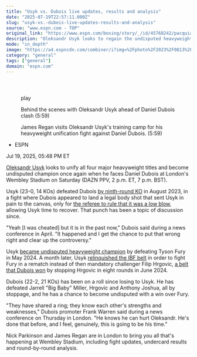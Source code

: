 ```yaml
---
title: "Usyk vs. Dubois live updates, results and analysis"
date: "2025-07-19T22:57:11.000Z"
slug: "usyk-vs.-dubois-live-updates-results-and-analysis"
source: "www.espn.com - TOP"
original_link: "https://www.espn.com/boxing/story/_/id/45768242/pacquiao-barrios-usyk-dubois-tszyu-fundora-live-boxing-updates-results-analysis"
description: "Oleksandr Usyk looks to regain the undisputed heavyweight championship against Daniel Dubois. Follow live."
mode: "in_depth"
image: "https://a4.espncdn.com/combiner/i?img=%2Fphoto%2F2023%2F0813%2Fbox_breakdown_1296x729.png"
category: "general"
tags: ["general"]
domain: "espn.com"
---
```

<div id="readability-page-1" class="page"><section id="article-feed" data-behavior="author_overlay article_header_news_feed_item_meta article_legal_footer"><article data-id="45768242" data-behavior="story_scroll story_progress iframe" data-src="/boxing/story/_/id/45768242/pacquiao-barrios-usyk-dubois-tszyu-fundora-live-boxing-updates-results-analysis"><div><header></header><figure data-video="watch,640,360,45748755" data-cerebro-id="6876d2c2f2f39a66116cef0d" data-title="Behind the scenes with Oleksandr Usyk ahead of Daniel Dubois clash" data-source="espn"><div><picture><source srcset="https://a.espncdn.com/combiner/i?img=%2Fmedia%2Fmotion%2F2025%2F0715%2Fdm_250715_COM_BOX_Feature_Behind_the_scenes_with_Oleksandr_Usyk_ahead_of_Daniel_Dubois_clash_20250715_GLOB%2Fdm_250715_COM_BOX_Feature_Behind_the_scenes_with_Oleksandr_Usyk_ahead_of_Daniel_Dubois_clash_20250715_GLOB.jpg&amp;w=943&amp;h=530&amp;cquality=80&amp;format=jpg" media="(min-width: 376px)"><source srcset="https://a.espncdn.com/combiner/i?img=%2Fmedia%2Fmotion%2F2025%2F0715%2Fdm_250715_COM_BOX_Feature_Behind_the_scenes_with_Oleksandr_Usyk_ahead_of_Daniel_Dubois_clash_20250715_GLOB%2Fdm_250715_COM_BOX_Feature_Behind_the_scenes_with_Oleksandr_Usyk_ahead_of_Daniel_Dubois_clash_20250715_GLOB.jpg&amp;w=375&amp;cquality=80, https://a.espncdn.com/combiner/i?img=%2Fmedia%2Fmotion%2F2025%2F0715%2Fdm_250715_COM_BOX_Feature_Behind_the_scenes_with_Oleksandr_Usyk_ahead_of_Daniel_Dubois_clash_20250715_GLOB%2Fdm_250715_COM_BOX_Feature_Behind_the_scenes_with_Oleksandr_Usyk_ahead_of_Daniel_Dubois_clash_20250715_GLOB.jpg&amp;w=750&amp;cquality=40&amp;format=jpg 2x" media="(max-width: 375px)"></picture><p><span data-id="45748755">play</span></p></div><figcaption><div><p><span>Behind the scenes with Oleksandr Usyk ahead of Daniel Dubois clash (5:59)</span></p><p>James Regan visits Oleksandr Usyk's training camp for his heavyweight unification fight against Daniel Dubois. (5:59)</p></div></figcaption></figure><div><div><ul><li><p>ESPN</p></li></ul><p><span>Jul 19, 2025, 05:48 PM ET</span></p></div><p><a href="https://www.espn.com/boxing/story/_/id/38521021/oleksandr-usyk-biography-boxing-record-fights-more">Oleksandr Usyk</a> looks to unify all four major heavyweight titles and become undisputed champion once again when he faces Daniel Dubois at London's Wembley Stadium on Saturday (DAZN PPV, 2 p.m. ET, 7 p.m. BST).</p><p>Usyk (23-0, 14 KOs) defeated Dubois <a href="https://www.espn.com/boxing/story/_/id/38266847/oleksandr-usyk-survives-scare-stops-daniel-dubois-retain-titles">by ninth-round KO</a> in August 2023, in a fight where Dubois appeared to land a legal body shot that sent Usyk in pain to the canvas, only for <a href="https://www.espn.com/boxing/story/_/id/38647386/wba-says-no-evidence-referee-made-wrong-call-low-blow-oleksandr-usyk-win-daniel-dubois">the referee to rule that it was a low blow</a>, allowing Usyk time to recover. That punch has been a topic of discussion since.</p><p>"Yeah [I was cheated] but it is in the past now," Dubois said during a news conference in April. "It happened and I get the chance to put that wrong right and clear up the controversy."</p><p>Usyk <a href="https://www.espn.com/boxing/story/_/id/40152003/tyson-fury-vs-oleksandr-usyk-live-boxing-results-analysis">became undisputed heavyweight champion</a> by defeating Tyson Fury in May 2024. A month later, Usyk <a href="https://www.espn.com/boxing/story/_/id/40432058/oleksandr-usyk-vacating-ibf-title-ahead-joshua-dubois-bout">relinquished the IBF belt</a> in order to fight Fury in a rematch instead of then mandatory challenger Filip Hrgovic, <a href="https://www.espn.com/boxing/story/_/id/40258756/daniel-dubois-stops-filip-hrgovic-anthony-joshua-fight-wembley">a belt that Dubois won</a> by stopping Hrgovic in eight rounds in June 2024.</p><p>Dubois (22-2, 21 KOs) has been on a roll since losing to Usyk. He has defeated Jarrell "Big Baby" Miller, Hrgovic and Anthony Joshua, all by stoppage, and he has a chance to become undisputed with a win over Fury.</p><p>"They have shared a ring; they know each other's strengths and weaknesses," Dubois promoter Frank Warren said during a news conference on Thursday in London. "He knows he can hurt Oleksandr. He's done that before, and I feel, genuinely, this is going to be his time."</p><p>Nick Parkinson and James Regan are in London to bring you all that's happening at Wembley Stadium, including fight updates, undercard results and round-by-round analysis.</p>
</div></div></article></section></div>